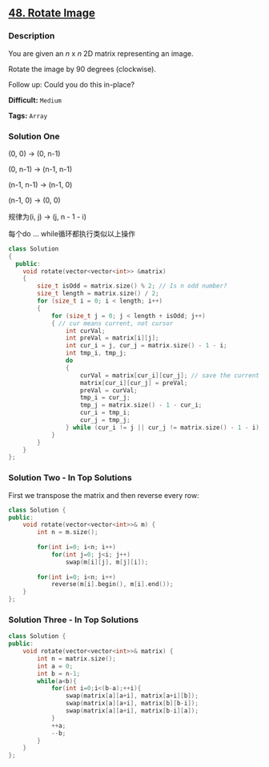 ## [48. Rotate Image](https://leetcode.com/problems/rotate-image/#/description)

### Description

You are given an *n* x *n* 2D matrix representing an image.

Rotate the image by 90 degrees (clockwise).

Follow up:
Could you do this in-place?



**Difficult:** `Medium`

**Tags:** `Array`



### Solution One

(0, 0) → (0, n-1)

(0, n-1) → (n-1, n-1)

(n-1, n-1) → (n-1, 0)

(n-1, 0) → (0, 0)

规律为(i, j) → (j, n - 1 - i)

每个do ... while循环都执行类似以上操作

```c++
class Solution
{
  public:
    void rotate(vector<vector<int>> &matrix)
    {
        size_t isOdd = matrix.size() % 2; // Is n odd number?
        size_t length = matrix.size() / 2;
        for (size_t i = 0; i < length; i++)
        {
            for (size_t j = 0; j < length + isOdd; j++)
            { // cur means current, not cursor
                int curVal;
                int preVal = matrix[i][j];
                int cur_i = j, cur_j = matrix.size() - 1 - i;
                int tmp_i, tmp_j;
                do
                {
                    curVal = matrix[cur_i][cur_j]; // save the current element's value
                    matrix[cur_i][cur_j] = preVal;
                    preVal = curVal;
                    tmp_i = cur_j;
                    tmp_j = matrix.size() - 1 - cur_i;
                    cur_i = tmp_i;
                    cur_j = tmp_j;
                } while (cur_i != j || cur_j != matrix.size() - 1 - i);
            }
        }
    }
};
```



### Solution Two - In Top Solutions

First we transpose the matrix and then reverse every row:

```c++
class Solution {
public:
    void rotate(vector<vector<int>>& m) {
        int n = m.size();
        
        for(int i=0; i<n; i++)
            for(int j=0; j<i; j++)
                swap(m[i][j], m[j][i]);
        
        for(int i=0; i<n; i++)
            reverse(m[i].begin(), m[i].end());
    }
};
```



### Solution Three - In Top Solutions

```c++
class Solution {
public:
    void rotate(vector<vector<int>>& matrix) {
        int n = matrix.size();
        int a = 0;
        int b = n-1;
        while(a<b){
            for(int i=0;i<(b-a);++i){
                swap(matrix[a][a+i], matrix[a+i][b]);
                swap(matrix[a][a+i], matrix[b][b-i]);
                swap(matrix[a][a+i], matrix[b-i][a]);
            }
            ++a;
            --b;
        }
    }
};
```




